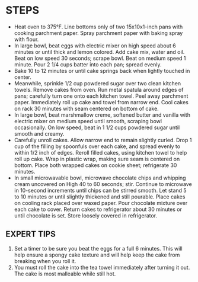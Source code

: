 # **STEPS**
* Heat oven to 375°F. Line bottoms only of two 15x10x1-inch pans with cooking parchment paper. Spray parchment paper with baking spray with flour.
* In large bowl, beat eggs with electric mixer on high speed about 6 minutes or until thick and lemon colored. Add cake mix, water and oil. Beat on low speed 30 seconds; scrape bowl. Beat on medium speed 1 minute. Pour 2 1/4 cups batter into each pan; spread evenly.
* Bake 10 to 12 minutes or until cake springs back when lightly touched in center.
* Meanwhile, sprinkle 1/2 cup powdered sugar over two clean kitchen towels. Remove cakes from oven. Run metal spatula around edges of pans; carefully turn one onto each kitchen towel. Peel away parchment paper. Immediately roll up cake and towel from narrow end. Cool cakes on rack 30 minutes with seam centered on bottom of cake.
* In large bowl, beat marshmallow creme, softened butter and vanilla with electric mixer on medium speed until smooth, scraping bowl occasionally. On low speed, beat in 1 1/2 cups powdered sugar until smooth and creamy.
* Carefully unroll cakes. Allow narrow end to remain slightly curled. Drop 1 cup of the filling by spoonfuls over each cake, and spread evenly to within 1/2 inch of edges. Reroll filled cakes, using kitchen towel to help roll up cake. Wrap in plastic wrap, making sure seam is centered on bottom. Place both wrapped cakes on cookie sheet; refrigerate 30 minutes.
* In small microwavable bowl, microwave chocolate chips and whipping cream uncovered on High 40 to 60 seconds; stir. Continue to microwave in 10-second increments until chips can be stirred smooth. Let stand 5 to 10 minutes or until slightly thickened and still pourable. Place cakes on cooling rack placed over waxed paper. Pour chocolate mixture over each cake to cover. Return cakes to refrigerator about 30 minutes or until chocolate is set. Store loosely covered in refrigerator.

## EXPERT TIPS 
 1. Set a timer to be sure you beat the eggs for a full 6 minutes. This will help ensure a spongy cake texture and will help keep the cake from breaking when you roll it.
 1. You must roll the cake into the tea towel immediately after turning it out. The cake is most malleable while still hot.